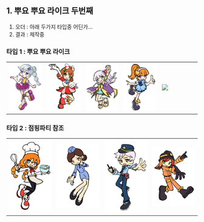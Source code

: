 
## 1. 뿌요 뿌요 라이크 두번째
1) 오더 : 아래 두가지 타입중 어딘가...
2) 결과 : 제작중

### 타입 1 : 뿌요 뿌요 라이크
<table width = 100%><tr>    
    <td width = 20% ><img src=image/pngfile/캐릭터_11.png></td>
    <td width = 20% ><img src=image/pngfile/캐릭터_15.png></td>
    <td width = 20% ><img src=image/pngfile/캐릭터_16.png></td>
    <td width = 20% ><img src=image/pngfile/캐릭터_12.png></td>
    <td width = 20% ><img src=image/pngfile/캐릭터.png></td>
</tr></table>

### 타입 2 : 점핑파티 참조
<table width = 100%><tr>
    <td width = 25% ><img src=image/pngfile/캐릭터_18.png></td>
    <td width = 25% ><img src=image/pngfile/캐릭터_17.png></td>
    <td width = 25% ><img src=image/pngfile/캐릭터_19.png></td>
    <td width = 25% ><img src=image/pngfile/캐릭터_20.png></td>
</tr></table>

